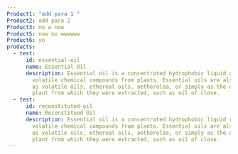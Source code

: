 ```yaml
---
Product1: "add para 1 "
Product2: add para 2
Product3: no w now
Product5: now no wwwwww
Product6: yo
products:
  - test:
      id: essential-oil
      name: Essential Oil
      description: Essential oil is a concentrated hydrophobic liquid containing
        volatile chemical compounds from plants. Essential oils are also known
        as volatile oils, ethereal oils, aetherolea, or simply as the oil of the
        plant from which they were extracted, such as oil of clove.
  - test:
      id: reconstituted-oil
      name: Reconstitued Oil
      description: Essential oil is a concentrated hydrophobic liquid containing
        volatile chemical compounds from plants. Essential oils are also known
        as volatile oils, ethereal oils, aetherolea, or simply as the oil of the
        plant from which they were extracted, such as oil of clove.
---
```

